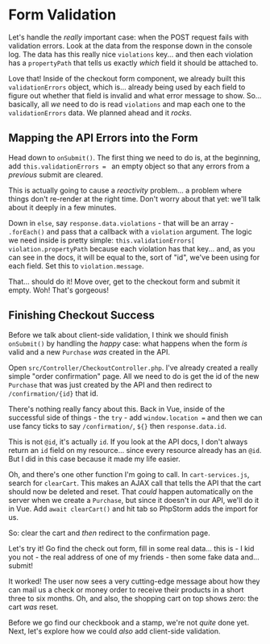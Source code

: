 # Form Validation

Let's handle the *really* important case: when the POST request fails with
validation errors. Look at the data from the response down in the console log.
The data has this really nice `violations` key... and then each violation has a
`propertyPath` that tells us exactly *which* field it should be attached to.

Love that! Inside of the checkout form component, we already built this
`validationErrors` object, which is... already being used by each field to figure
out whether that field is invalid and what error message to show. So... basically,
all *we* need to do is read `violations` and map each one to the `validationErrors`
data. We planned ahead and it *rocks*.

## Mapping the API Errors into the Form

Head down to `onSubmit()`. The first thing we need to do is, at the beginning,
add `this.validationErrors = ` an empty object so that any errors from a *previous*
submit are cleared.

This is actually going to cause a *reactivity* problem... a problem where things
don't re-render at the right time. Don't worry about that yet: we'll talk about it
deeply in a few minutes.

Down in `else`, say `response.data.violations` - that will be an array - `.forEach()`
and pass that a callback with a `violation` argument. The logic we need inside is
pretty simple: `this.validationErrors[` `violation.propertyPath` because each
violation has that key... and, as you can see in the docs, it will be equal to the,
sort of "id", we've been using for each field. Set this to `violation.message`.

That... should do it! Move over, get to the checkout form and submit it empty. Woh!
That's gorgeous!

## Finishing Checkout Success

Before we talk about client-side validation, I think we should finish `onSubmit()`
by handling the *happy* case: what happens when the form *is* valid and a new
`Purchase` *was* created in the API.

Open `src/Controller/CheckoutController.php`. I've already created a really simple
"order confirmation" page. All we need to do is get the id of the new `Purchase`
that was just created by the API and then redirect to `/confirmation/{id}` that id.

There's nothing really fancy about this. Back in Vue, inside of the successful
side of things - the `try` - add `window.location =` and then we can use fancy
ticks to say `/confirmation/`, `${}` then `response.data.id`.

This is not `@id`, it's actually `id`. If you look at the API docs, I don't always
return an `id` field on my resource... since every resource already has an `@id`.
But I did in this case because it made my life easier.

Oh, and there's one other function I'm going to call. In `cart-services.js`,
search for `clearCart`. This makes an AJAX call that tells the API that the cart
should now be deleted and reset. That *could* happen automatically on the server
when we create a `Purchase`, but since it doesn't in our API, we'll do it in Vue.
Add `await clearCart()` and hit tab so PhpStorm adds the import for us.

So: clear the cart and *then* redirect to the confirmation page.

Let's try it! Go find the check out form, fill in some real data... this is - I kid
you not - the real address of one of my friends - then some fake data and... submit!

It worked! The user now sees a very cutting-edge message about how they can mail
us a check or money order to receive their products in a short three to six months.
Oh, and also, the shopping cart on top shows zero: the cart *was* reset.

Before we go find our checkbook and a stamp, we're not *quite* done yet. Next,
let's explore how we could *also* add client-side validation.
